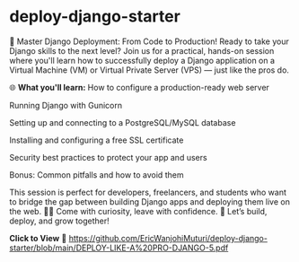# deploy-django-starter
🚀 Master Django Deployment: From Code to Production!  Ready to take your Django skills to the next level? Join us for a practical, hands-on session where you'll learn how to successfully deploy a Django application on a Virtual Machine (VM) or Virtual Private Server (VPS) — just like the pros do.

🌐 **What you'll learn:**
How to configure a production-ready web server

Running Django with Gunicorn

Setting up and connecting to a PostgreSQL/MySQL database

Installing and configuring a free SSL certificate

Security best practices to protect your app and users

Bonus: Common pitfalls and how to avoid them

This session is perfect for developers, freelancers, and students who want to bridge the gap between building Django apps and deploying them live on the web.
👨‍💻 Come with curiosity, leave with confidence.
📌 Let’s build, deploy, and grow together!

**Click to View** 📄 https://github.com/EricWanjohiMuturi/deploy-django-starter/blob/main/DEPLOY-LIKE-A%20PRO-DJANGO-5.pdf
